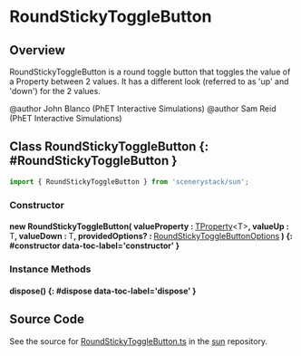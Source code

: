 # RoundStickyToggleButton

## Overview

RoundStickyToggleButton is a round toggle button that toggles the value of a Property between 2 values.
It has a different look (referred to as 'up' and 'down') for the 2 values.

@author John Blanco (PhET Interactive Simulations)
@author Sam Reid (PhET Interactive Simulations)

## Class RoundStickyToggleButton {: #RoundStickyToggleButton }


```js
import { RoundStickyToggleButton } from 'scenerystack/sun';
```
### Constructor

#### new RoundStickyToggleButton( valueProperty : <span style="font-weight: 400;">[TProperty](../axon/TProperty.md)&lt;T&gt;</span>, valueUp : <span style="font-weight: 400;">T</span>, valueDown : <span style="font-weight: 400;">T</span>, providedOptions? : <span style="font-weight: 400;">[RoundStickyToggleButtonOptions](../sun/RoundStickyToggleButton.md#RoundStickyToggleButtonOptions)</span> ) {: #constructor data-toc-label='constructor' }

### Instance Methods

#### dispose() {: #dispose data-toc-label='dispose' }



## Source Code

See the source for [RoundStickyToggleButton.ts](https://github.com/phetsims/sun/blob/main/js/buttons/RoundStickyToggleButton.ts) in the [sun](https://github.com/phetsims/sun) repository.
